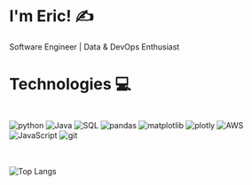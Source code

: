# I'm Eric! ✍️
Software Engineer | Data & DevOps Enthusiast

<!-- 
# About me 🚀 
-->

# Technologies 💻
<div style="display: inline_block"><br/>
  <img align="center" alt="python" src="https://img.shields.io/badge/Python-3776AB?style=for-the-badge&logo=python&logoColor=white" />
  <img align="center" alt="Java" src="https://img.shields.io/badge/Java-ED8B00?style=for-the-badge&logo=openjdk&logoColor=white" />
  <img align="center" alt="SQL" src="https://img.shields.io/badge/MySQL-00000F?style=for-the-badge&logo=mysql&logoColor=white" />
  <img align="center" alt="pandas" src="https://img.shields.io/badge/pandas-%23150458.svg?style=for-the-badge&logo=pandas&logoColor=white" />
  <img align="center" alt="matplotlib" src="https://img.shields.io/badge/Matplotlib-%23ffffff.svg?style=for-the-badge&logo=Matplotlib&logoColor=black" />
  <img align="center" alt="plotly" src="https://img.shields.io/badge/Plotly-%233F4F75.svg?style=for-the-badge&logo=plotly&logoColor=white" />
  <img align="center" alt="AWS" src="https://img.shields.io/badge/Amazon_AWS-232F3E?style=for-the-badge&logo=amazon-aws&logoColor=white" />
  <img align="center" alt="JavaScript" src="https://img.shields.io/badge/JavaScript-F7DF1E?style=for-the-badge&logo=javascript&logoColor=black" />
  <img align="center" alt="git" src="https://img.shields.io/badge/GIT-E44C30?style=for-the-badge&logo=git&logoColor=white" />
</div>

<br/>
<br/>

![Top Langs](https://github-readme-stats.vercel.app/api/top-langs/?username=erictamada&layout=compact)

